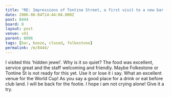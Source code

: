 ```yaml
---
title: "RE: Impressions of Tontine Street, a first visit to a new bar - 8444"
date: 2006-06-04T14:44:04.000Z
post: 8444
board: 8
layout: post
venue: v41
parent: 8096
tags: [bar, booze, closed, folkestone]
permalink: /m/8444/
---
```

I visited this 'hidden jewel'. Why is it so quiet?  The food was excellent, service great and the staff welcoming and friendly. Maybe Folkestone or Tontine St is not ready for this yet.  Use it or lose it i say.  What an excellent venue for the World Cup! As you say a good place for a drink or eat before club land.  I will be back for the footie.  I hope i am not crying alone!  Give it a try.
